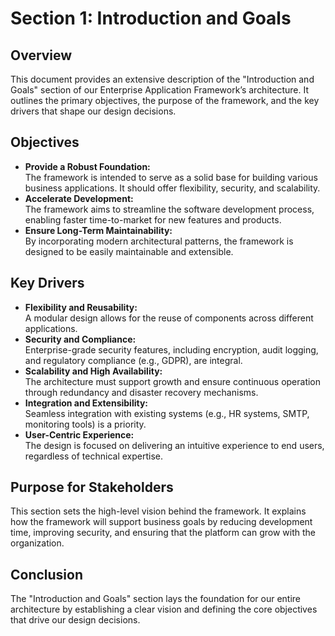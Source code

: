 # Section 1: Introduction and Goals

## Overview

This document provides an extensive description of the "Introduction and Goals" section of our Enterprise Application Framework’s architecture. It outlines the primary objectives, the purpose of the framework, and the key drivers that shape our design decisions.

## Objectives

- **Provide a Robust Foundation:**  
  The framework is intended to serve as a solid base for building various business applications. It should offer flexibility, security, and scalability.
- **Accelerate Development:**  
  The framework aims to streamline the software development process, enabling faster time-to-market for new features and products.
- **Ensure Long-Term Maintainability:**  
  By incorporating modern architectural patterns, the framework is designed to be easily maintainable and extensible.

## Key Drivers

- **Flexibility and Reusability:**  
  A modular design allows for the reuse of components across different applications.
- **Security and Compliance:**  
  Enterprise-grade security features, including encryption, audit logging, and regulatory compliance (e.g., GDPR), are integral.
- **Scalability and High Availability:**  
  The architecture must support growth and ensure continuous operation through redundancy and disaster recovery mechanisms.
- **Integration and Extensibility:**  
  Seamless integration with existing systems (e.g., HR systems, SMTP, monitoring tools) is a priority.
- **User-Centric Experience:**  
  The design is focused on delivering an intuitive experience to end users, regardless of technical expertise.

## Purpose for Stakeholders

This section sets the high-level vision behind the framework. It explains how the framework will support business goals by reducing development time, improving security, and ensuring that the platform can grow with the organization.

## Conclusion

The "Introduction and Goals" section lays the foundation for our entire architecture by establishing a clear vision and defining the core objectives that drive our design decisions.
